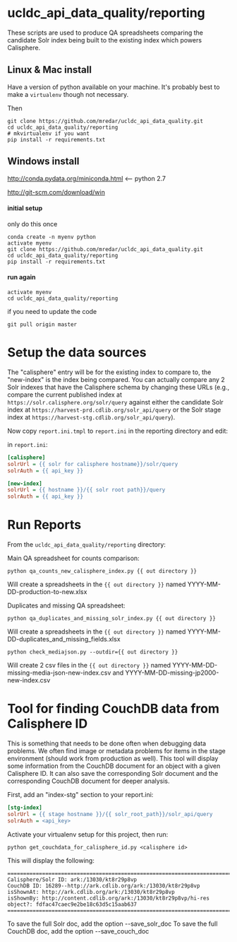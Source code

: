 # ucldc\_api\_data\_quality/reporting

These scripts are used to produce QA spreadsheets comparing the candidate Solr index being built to the existing index which powers Calisphere.

## Linux & Mac install

Have a version of python available on your machine.
It's probably best to make a `virtualenv` though not necessary.

Then 

	git clone https://github.com/mredar/ucldc_api_data_quality.git
	cd ucldc_api_data_quality/reporting
	# mkvirtualenv if you want
	pip install -r requirements.txt

## Windows install

http://conda.pydata.org/miniconda.html  <-- python 2.7

http://git-scm.com/download/win

#### initial setup
only do this once
```dos
conda create -n myenv python
activate myenv
git clone https://github.com/mredar/ucldc_api_data_quality.git
cd ucldc_api_data_quality/reporting
pip install -r requirements.txt
```

#### run again

```dos
activate myenv
cd ucldc_api_data_quality/reporting
```
if you need to update the code

```
git pull origin master
```

# Setup the data sources

The "calisphere" entry will be for the existing index to compare to, the "new-index" is the index being compared. You can actually compare any 2 Solr indexes that have the Calisphere schema by changing these URLs (e.g., compare the current published index at `https://solr.calisphere.org/solr/query` against either the candidate Solr index at `https://harvest-prd.cdlib.org/solr_api/query` or the Solr stage index at `https://harvest-stg.cdlib.org/solr_api/query`).

Now copy `report.ini.tmpl` to `report.ini` in the reporting directory and edit:

in `report.ini`:

```ini
[calisphere]
solrUrl = {{ solr for calisphere hostname}}/solr/query
solrAuth = {{ api_key }}

[new-index]
solrUrl = {{ hostname }}/{{ solr root path}}/query
solrAuth = {{ api_key }}
```

# Run Reports

From the `ucldc_api_data_quality/reporting` directory:

Main QA spreadsheet for counts comparison:

```shell
python qa_counts_new_calisphere_index.py {{ out directory }}
```

Will create a spreadsheets in the `{{ out directory }}` named YYYY-MM-DD-production-to-new.xlsx

Duplicates and missing QA spreadsheet: 

```shell
python qa_duplicates_and_missing_solr_index.py {{ out directory }}
```

Will create a spreadsheets in the `{{ out directory }}` named YYYY-MM-DD-duplicates_and_missing_fields.xlsx

```shell
python check_mediajson.py --outdir={{ out directory }}
```
Will create 2 csv files in the `{{ out directory }}` named YYYY-MM-DD-missing-media-json-new-index.csv and YYYY-MM-DD-missing-jp2000-new-index.csv

# Tool for finding CouchDB data from Calisphere ID

This is something that needs to be done often when debugging data problems. We often find image or metadata problems for items in the stage environment (should work from production as well). This tool will display some information from the CouchDB document for an object with a given Calisphere ID. It can also save the corresponding Solr document and the corresponding CouchDB document for deeper analysis.

First, add an "index-stg" section to your report.ini:

```ini
[stg-index]
solrUrl = {{ stage hostname }}/{{ solr_root_path}}/solr_api/query
solrAuth = <api_key>
```

Activate your virtualenv setup for this project, then run:

`python get_couchdata_for_calisphere_id.py <calisphere id>`

This will display the following:

```text
===========================================================================
Calisphere/Solr ID: ark:/13030/kt8r29p8vp
CouchDB ID: 16289--http://ark.cdlib.org/ark:/13030/kt8r29p8vp
isShownAt: http://ark.cdlib.org/ark:/13030/kt8r29p8vp
isShownBy: http://content.cdlib.org/ark:/13030/kt8r29p8vp/hi-res
object?: fdfac47caec9e2be18c63d5c15aab637
===========================================================================
```

To save the full Solr doc, add the option --save_solr_doc
To save the full CouchDB doc, add the option --save_couch_doc

